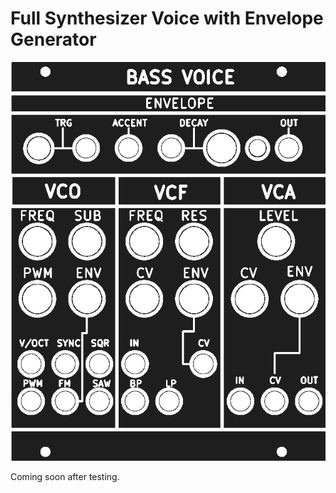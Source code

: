 # Full Synthesizer Voice with Envelope Generator

![](https://raw.githubusercontent.com/Fihdi/Eurorack/refs/heads/main/Voice/VoiceFront.png)

Coming soon after testing.
